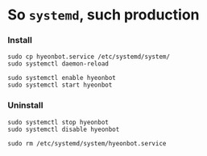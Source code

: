So `systemd`, such production
========

### Install
```shell
sudo cp hyeonbot.service /etc/systemd/system/
sudo systemctl daemon-reload

sudo systemctl enable hyeonbot
sudo systemctl start hyeonbot
```

### Uninstall
```shell
sudo systemctl stop hyeonbot
sudo systemctl disable hyeonbot

sudo rm /etc/systemd/system/hyeonbot.service
```
